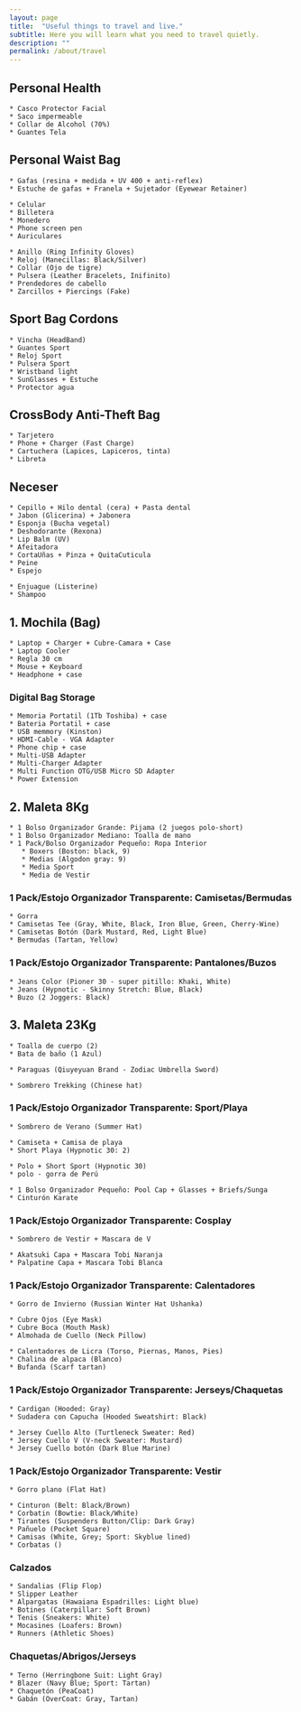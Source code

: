 ```yaml
---
layout: page
title:  "Useful things to travel and live."
subtitle: Here you will learn what you need to travel quietly.
description: ""
permalink: /about/travel
---
```


## Personal Health

    * Casco Protector Facial  
    * Saco impermeable  
    * Collar de Alcohol (70%)  
    * Guantes Tela  

## Personal Waist Bag

    * Gafas (resina + medida + UV 400 + anti-reflex)  
    * Estuche de gafas + Franela + Sujetador (Eyewear Retainer)  

    * Celular  
    * Billetera  
    * Monedero  
    * Phone screen pen  
    * Auriculares  

    * Anillo (Ring Infinity Gloves)  
    * Reloj (Manecillas: Black/Silver)  
    * Collar (Ojo de tigre)  
    * Pulsera (Leather Bracelets, Inifinito)  
    * Prendedores de cabello  
    * Zarcillos + Piercings (Fake)  

## Sport Bag Cordons

    * Vincha (HeadBand)  
    * Guantes Sport  
    * Reloj Sport  
    * Pulsera Sport  
    * Wristband light  
    * SunGlasses + Estuche  
    * Protector agua  

## CrossBody Anti-Theft Bag

    * Tarjetero  
    * Phone + Charger (Fast Charge)  
    * Cartuchera (Lapices, Lapiceros, tinta)  
    * Libreta  

## Neceser  

    * Cepillo + Hilo dental (cera) + Pasta dental  
    * Jabon (Glicerina) + Jabonera  
    * Esponja (Bucha vegetal)  
    * Deshodorante (Rexona)  
    * Lip Balm (UV)  
    * Afeitadora  
    * CortaUñas + Pinza + QuitaCuticula  
    * Peine  
    * Espejo  

    * Enjuague (Listerine)  
    * Shampoo  

## 1. Mochila (Bag)

    * Laptop + Charger + Cubre-Camara + Case  
    * Laptop Cooler  
    * Regla 30 cm  
    * Mouse + Keyboard  
    * Headphone + case  

### Digital Bag Storage

    * Memoria Portatil (1Tb Toshiba) + case  
    * Bateria Portatil + case  
    * USB memmory (Kinston)  
    * HDMI-Cable - VGA Adapter  
    * Phone chip + case  
    * Multi-USB Adapter  
    * Multi-Charger Adapter  
    * Multi Function OTG/USB Micro SD Adapter  
    * Power Extension  

## 2. Maleta 8Kg

    * 1 Bolso Organizador Grande: Pijama (2 juegos polo-short)   
    * 1 Bolso Organizador Mediano: Toalla de mano  
    * 1 Pack/Bolso Organizador Pequeño: Ropa Interior  
       * Boxers (Boston: black, 9)  
       * Medias (Algodon gray: 9)  
       * Media Sport  
       * Media de Vestir  
    
### 1 Pack/Estojo Organizador Transparente: Camisetas/Bermudas

    * Gorra  
    * Camisetas Tee (Gray, White, Black, Iron Blue, Green, Cherry-Wine)  
    * Camisetas Botón (Dark Mustard, Red, Light Blue)  
    * Bermudas (Tartan, Yellow)  

### 1 Pack/Estojo Organizador Transparente: Pantalones/Buzos

    * Jeans Color (Pioner 30 - super pitillo: Khaki, White)  
    * Jeans (Hypnotic - Skinny Stretch: Blue, Black)  
    * Buzo (2 Joggers: Black)  

## 3. Maleta 23Kg

    * Toalla de cuerpo (2)  
    * Bata de baño (1 Azul)  
    
    * Paraguas (Qiuyeyuan Brand - Zodiac Umbrella Sword)  

    * Sombrero Trekking (Chinese hat)  

### 1 Pack/Estojo Organizador Transparente: Sport/Playa

    * Sombrero de Verano (Summer Hat)  

    * Camiseta + Camisa de playa  
    * Short Playa (Hypnotic 30: 2)  

    * Polo + Short Sport (Hypnotic 30)  
    * polo - gorra de Perú  

    * 1 Bolso Organizador Pequeño: Pool Cap + Glasses + Briefs/Sunga
    * Cinturón Karate    

### 1 Pack/Estojo Organizador Transparente: Cosplay

    * Sombrero de Vestir + Mascara de V

    * Akatsuki Capa + Mascara Tobi Naranja  
    * Palpatine Capa + Mascara Tobi Blanca  

### 1 Pack/Estojo Organizador Transparente: Calentadores

    * Gorro de Invierno (Russian Winter Hat Ushanka)  

    * Cubre Ojos (Eye Mask)  
    * Cubre Boca (Mouth Mask)  
    * Almohada de Cuello (Neck Pillow)  

    * Calentadores de Licra (Torso, Piernas, Manos, Pies)  
    * Chalina de alpaca (Blanco)  
    * Bufanda (Scarf tartan)  

### 1 Pack/Estojo Organizador Transparente: Jerseys/Chaquetas

    * Cardigan (Hooded: Gray)  
    * Sudadera con Capucha (Hooded Sweatshirt: Black)  
    
    * Jersey Cuello Alto (Turtleneck Sweater: Red)  
    * Jersey Cuello V (V-neck Sweater: Mustard)  
    * Jersey Cuello botón (Dark Blue Marine)  
<!--    * Jersey lana (Light Blue Marine)  -->

### 1 Pack/Estojo Organizador Transparente: Vestir

    * Gorro plano (Flat Hat)  

    * Cinturon (Belt: Black/Brown)  
    * Corbatin (Bowtie: Black/White)  
    * Tirantes (Suspenders Button/Clip: Dark Gray)  
    * Pañuelo (Pocket Square)  
    * Camisas (White, Grey; Sport: Skyblue lined)  
    * Corbatas ()  

### Calzados

    * Sandalias (Flip Flop)  
    * Slipper Leather  
    * Alpargatas (Hawaiana Espadrilles: Light blue)  
    * Botines (Caterpillar: Soft Brown)  
    * Tenis (Sneakers: White)  
    * Mocasines (Loafers: Brown)  
    * Runners (Athletic Shoes)  
<!--
    * Zapatillas sin Cordones (Slip-On Sneakers: Black)  
    * Zapatillas de Lona (Canvas Sneakers: Red)  
    * Zapatillas Chukka (Casual Chukka: Electric Blue)  
    * Zapatos (Cap Toe Oxford: Black/Brown)  
-->

### Chaquetas/Abrigos/Jerseys

    * Terno (Herringbone Suit: Light Gray)  
    * Blazer (Navy Blue; Sport: Tartan)  
    * Chaquetón (PeaCoat)  
    * Gabán (OverCoat: Gray, Tartan)  

<!--
    * Chaqueta Jeans (Jeans Jacket: Blue)  
    * Chaqueta de Cuero (Leather Jacket: Black)  
    * Chaqueta de Corduroy Sherpa (Sherpa Corderoy Jacket)  
    * Poncho (Cloak Hoodie Stitching)  
-->    